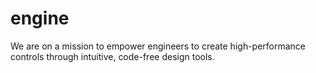 # engine
We are on a mission to empower engineers to create high-performance controls through intuitive, code-free design tools.
